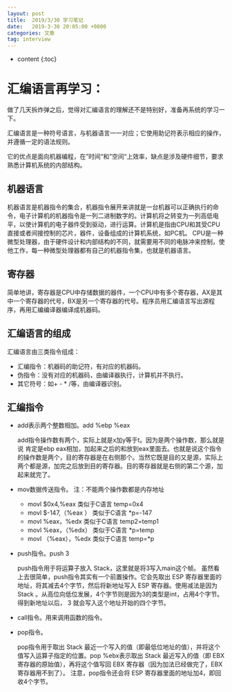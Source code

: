 ```yaml
---
layout: post
title:  2019/3/30 学习笔记
date:   2019-3-30 20:05:00 +0800
categories: 文章
tag: interview
---
```


* content
{:toc}
# 汇编语言再学习：

做了几天拆炸弹之后，觉得对汇编语言的理解还不是特别好，准备再系统的学习一下。

汇编语言是一种符号语言，与机器语言一一对应；它使用助记符表示相应的操作，并遵循一定的语法规则。

它的优点是面向机器编程，在”时间“和”空间“上效率，缺点是涉及硬件细节，要求熟悉计算机系统的内部结构。

## 机器语言

​        机器语言是机器指令的集合，机器指令展开来讲就是一台机器可以正确执行的命令，电子计算机的机器指令是一列二进制数字的。计算机将之转变为一列高低电平，以使计算机的电子器件受到驱动，进行运算。
​        计算机是指由CPU和其受CPU直接或者间接控制的芯片，器件，设备组成的计算机系统，如PC机。 CPU是一种微型处理器，由于硬件设计和内部结构的不同，就需要用不同的电脉冲来控制，使他工作，每一种微型处理器都有自己的机器指令集，也就是机器语言。

## 寄存器

​        简单地讲，寄存器是CPU中存储数据的器件，一个CPU中有多个寄存器，AX是其中一个寄存器的代号，BX是另一个寄存器的代号。程序员用汇编语言写出源程序，再用汇编编译器编译成机器码。

## 汇编语言的组成

汇编语言由三类指令组成：

- 汇编指令：机器码的助记符，有对应的机器码。
- 伪指令：没有对应的机器码，由编译器执行，计算机并不执行。
- 其它符号：如+ - * /等，由编译器识别。

## 汇编指令

- add表示两个整数相加。add %ebp %eax

  add指令操作数有两个，实际上就是x加y等于t。因为是两个操作数，那么就是说 肯定是ebp eax相加，加起来之后的和放到eax里面去。也就是说这个指令的操作数是两个，目的寄存器是在右侧那个。当然它既是目的又是源，实际上两个都是源，加完之后放到目的寄存器。目的寄存器就是右侧的第二个源，加起来就完了。

- mov数据传送指令。   注：不能两个操作数都是内存地址
  - movl  $0x4,%eax                类似于C语言  temp=0x4
  - movl   $-147,（%eax ）      类似于C语言   *p=-147
  - movl   %eax，%edx            类似于C语言   temp2=temp1
  - movl   %eax，（%edx）    类似于C语言   *p=temp
  - movl （%eax），%edx      类似于C语言   temp=*p

- push指令。push 3

  push指令用于将运算子放入 Stack，这里就是将3写入main这个帧。 虽然看上去很简单，push指令其实有一个前置操作。它会先取出 ESP 寄存器里面的地址，将其减去4个字节，然后将新地址写入 ESP 寄存器。使用减法是因为 Stack 。从高位向低位发展，4个字节则是因为3的类型是int，占用4个字节。得到新地址以后， 3 就会写入这个地址开始的四个字节。

- call指令。用来调用函数的指令。

- pop指令。

  pop指令用于取出 Stack 最近一个写入的值（即最低位地址的值），并将这个值写入运算子指定的位置。pop %ebx表示取出 Stack 最近写入的值（即 EBX 寄存器的原始值），再将这个值写回 EBX 寄存器（因为加法已经做完了，EBX 寄存器用不到了）。 
  注意，pop指令还会将 ESP 寄存器里面的地址加4，即回收4个字节。